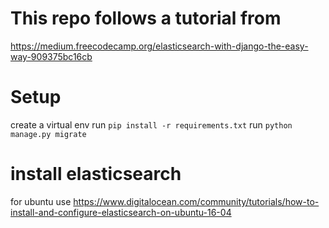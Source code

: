 # This repo follows a tutorial from
https://medium.freecodecamp.org/elasticsearch-with-django-the-easy-way-909375bc16cb

# Setup
create a virtual env
run `pip install -r requirements.txt`
run `python manage.py migrate`

# install elasticsearch
for ubuntu use https://www.digitalocean.com/community/tutorials/how-to-install-and-configure-elasticsearch-on-ubuntu-16-04